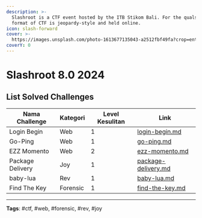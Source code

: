 ```yaml
---
description: >-
  Slashroot is a CTF event hosted by the ITB Stikom Bali. For the quals, the
  format of CTF is jeopardy-style and held online.
icon: slash-forward
cover: >-
  https://images.unsplash.com/photo-1613677135043-a2512fbf49fa?crop=entropy&cs=srgb&fm=jpg&ixid=M3wxOTcwMjR8MHwxfHNlYXJjaHwzfHxoYWNrfGVufDB8fHx8MTc0MDg3NTc3MXww&ixlib=rb-4.0.3&q=85
coverY: 0
---
```


# Slashroot 8.0 2024

## List Solved Challenges

<table><thead><tr><th>Nama Challenge</th><th>Kategori</th><th data-type="rating" data-max="5">Level Kesulitan</th><th data-type="content-ref">Link</th></tr></thead><tbody><tr><td>Login Begin</td><td>Web</td><td>1</td><td><a href="login-begin.md">login-begin.md</a></td></tr><tr><td>Go-Ping</td><td>Web</td><td>1</td><td><a href="go-ping.md">go-ping.md</a></td></tr><tr><td>EZZ Momento</td><td>Web</td><td>2</td><td><a href="ezz-momento.md">ezz-momento.md</a></td></tr><tr><td>Package Delivery</td><td>Joy</td><td>1</td><td><a href="package-delivery.md">package-delivery.md</a></td></tr><tr><td>baby-lua</td><td>Rev</td><td>1</td><td><a href="baby-lua.md">baby-lua.md</a></td></tr><tr><td>Find The Key</td><td>Forensic</td><td>1</td><td><a href="find-the-key.md">find-the-key.md</a></td></tr></tbody></table>

***

**Tags**: #ctf, #web, #forensic, #rev, #joy
